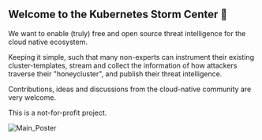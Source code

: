 ## Welcome to the Kubernetes Storm Center 👋

We want to enable (truly) free and open source threat intelligence for the cloud native ecosystem.

Keeping it simple, such that many non-experts can instrument their existing cluster-templates, stream and collect the information of how attackers traverse their "honeycluster", and publish their threat intelligence.

Contributions, ideas and discussions from the cloud-native community are very welcome.

This is a not-for-profit project.


![Main_Poster](https://github.com/k8sstormcenter/.github/assets/70207455/2257d1d1-22e7-4280-99c5-c8efcf10c744)


<!--



🙋‍♀️ A short introduction - what is your organization all about?
🌈 Contribution guidelines - how can the community get involved?
👩‍💻 Useful resources - where can the community find your docs? Is there anything else the community should know?
🍿 Fun facts - what does your team eat for breakfast?
🧙 Remember, you can do mighty things with the power of [Markdown](https://docs.github.com/github/writing-on-github/getting-started-with-writing-and-formatting-on-github/basic-writing-and-formatting-syntax)
-->
